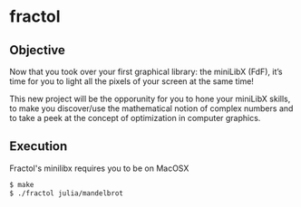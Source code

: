 # fractol

## Objective
Now that you took over your first graphical library: the miniLibX (FdF), it’s time for you to light all the pixels of your screen at the same time!

This new project will be the opporunity for you to hone your miniLibX skills, to make you discover/use the mathematical notion of complex numbers and to take a peek at the concept of optimization in computer graphics.

## Execution

Fractol's minilibx requires you to be on MacOSX

```sh
$ make
$ ./fractol julia/mandelbrot
```
